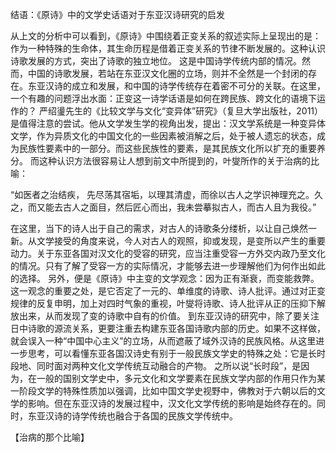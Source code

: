 结语：《原诗》中的文学史话语对于东亚汉诗研究的启发

从上文的分析中可以看到，《原诗》中围绕着正变关系的叙述实际上呈现出的是：作为一种特殊的生命体，其生命历程是借着正变关系的节律不断发展的。这种认识诗歌发展的方式，突出了诗歌的独立地位。
这是中国诗学传统内部的情况。然而，中国的诗歌发展，若站在东亚汉文化圈的立场，则并不全然是一个封闭的存在。东亚汉诗的成立和发展，和中国的诗学传统存在着密不可分的关联。在这里，一个有趣的问题浮出水面：正变这一诗学话语是如何在跨民族、跨文化的语境下运作的？
严绍璗先生的《比较文学与文化“变异体”研究》（复旦大学出版社，2011）是值得注意的尝试。他从文学发生学的视角出发，提出：汉文学系统是一种变异体文学，作为异质文化的中国文化的一些因素被消解之后，处于被人遗忘的状态，成为民族性要素中的一部分。而这些民族性的要素，是其民族文化所以扩充的重要养分。
而这种认识方法很容易让人想到前文中所提到的，叶燮所作的关于治病的比喻：

“如医者之治结疾， 先尽荡其宿垢，以理其清虚，而徐以古人之学识神理充之。久之，而又能去古人之面目，然后匠心而出，我未尝摹拟古人，而古人且为我役。”

在这里，当下的诗人出于自己的需求，对古人的诗歌条分缕析，以让自己焕然一新。从文学接受的角度来说，今人对古人的观照，抑或发现，是变所以产生的重要动力。关于东亚各国对汉文化的受容的研究，应当注重受容一方外交内政乃至文化的情况。只有了解了受容一方的实际情况，才能够去进一步理解他们为何作出如此的选择。
另外，便是《原诗》中主变的文学观念：因为正有渐衰，而变能救弊。这一观念的重要之处，是它否定了一元的、单维度的诗歌、诗人批评。通过对正变规律的反复申明，加上对四时气象的重视，叶燮将诗歌、诗人批评从正的压抑下解放出来，从而发现了变的诗歌中自有的价值。
到东亚汉诗的研究中，除了要关注日中诗歌的源流关系，更要注重去构建东亚各国诗歌内部的历史。如果不这样做，就会误入一种“中国中心主义”的立场，从而遮蔽了域外汉诗的民族风格。从这里进一步思考，可以看懂东亚各国汉诗史有别于一般民族文学史的特殊之处：它是长时段地、同时面对两种文化文学传统互动融合的产物。
之所以说“长时段”，是因为，在一般的国别文学史中，多元文化和文学要素在民族文学内部的作用只作为某一阶段文学的特殊性质加以强调，比如中国文学史视野中，佛教对于六朝以后的文学的影响。但在东亚汉诗的发展过程中，汉文化文学传统的影响是始终存在的。同时，东亚汉诗的诗学传统也融合于各国的民族文学传统中。




【治病的那个比喻】


